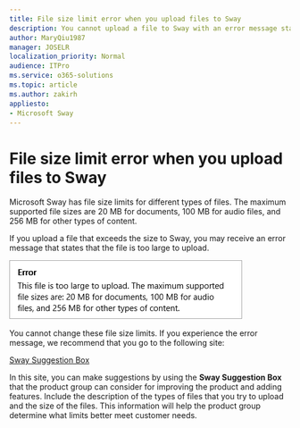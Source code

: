 ```yaml
---
title: File size limit error when you upload files to Sway
description: You cannot upload a file to Sway with an error message stating that the file is too large to upload.
author: MaryQiu1987
manager: JOSELR
localization_priority: Normal
audience: ITPro
ms.service: o365-solutions
ms.topic: article
ms.author: zakirh
appliesto:
- Microsoft Sway
---
```


# File size limit error when you upload files to Sway

Microsoft Sway has file size limits for different types of files. The maximum supported file sizes are 20 MB for documents, 100 MB for audio files, and 256 MB for other types of content.

If you upload a file that exceeds the size to Sway, you may receive an error message that states that the file is too large to upload.

![File is too large to load](./media/sway-file-size-limit-error/size-limit-error.png)

You cannot change these file size limits. If you experience the error message, we recommend that you go to the following site:

[Sway Suggestion Box](https://sway.uservoice.com/)

In this site, you can make suggestions by using the **Sway Suggestion Box** that the product group can consider for improving the product and adding features. Include the description of the types of files that you try to upload and the size of the files. This information will help the product group determine what limits better meet customer needs.